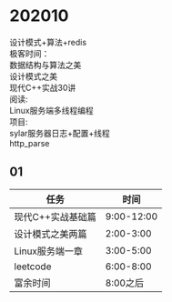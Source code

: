 # 202010
设计模式+算法+redis  
极客时间：   
数据结构与算法之美  
设计模式之美  
现代C++实战30讲  
阅读:    
Linux服务端多线程编程  
项目:    
sylar服务器日志+配置+线程  
http_parse  

## 01
|任务|时间|
-|-
|现代C++实战基础篇|9:00-12:00|
|设计模式之美两篇|2:00-3:00|
|Linux服务端一章|3:00-5:00|
|leetcode|6:00-8:00|
|富余时间|8:00之后|

